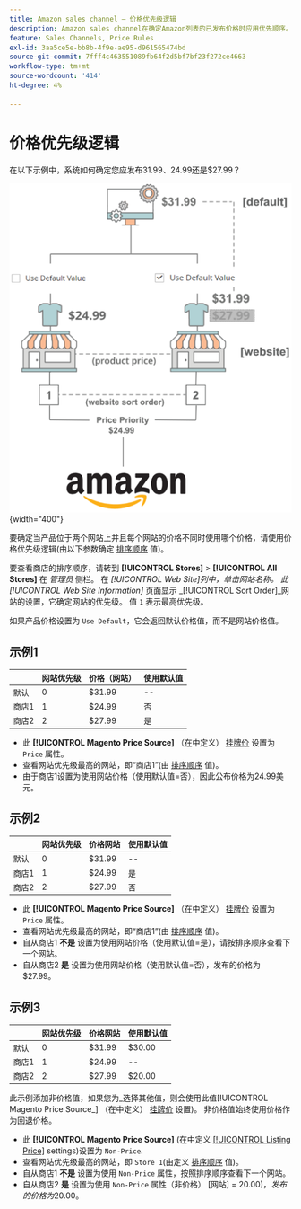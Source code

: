 ```yaml
---
title: Amazon sales channel — 价格优先级逻辑
description: Amazon sales channel在确定Amazon列表的已发布价格时应用优先顺序。
feature: Sales Channels, Price Rules
exl-id: 3aa5ce5e-bb8b-4f9e-ae95-d961565474bd
source-git-commit: 7fff4c463551089fb64f2d5bf7bf23f272ce4663
workflow-type: tm+mt
source-wordcount: '414'
ht-degree: 4%

---
```


# 价格优先级逻辑

在以下示例中，系统如何确定您应发布$31.99、$24.99还是$27.99？

![商业价格范围](assets/amazon-price-scope.png){width="400"}

要确定当产品位于两个网站上并且每个网站的价格不同时使用哪个价格，请使用价格优先级逻辑(由以下参数确定 [排序顺序](https://experienceleague.adobe.com/docs/commerce-admin/stores-sales/site-store/store-views.html) 值)。

要查看商店的排序顺序，请转到 **[!UICONTROL Stores]** > **[!UICONTROL All Stores]** 在 _管理员_ 侧栏。 在 _[!UICONTROL Web Site]_列中，单击网站名称。 此_[!UICONTROL Web Site Information]_ 页面显示 _[!UICONTROL Sort Order]_网站的设置，它确定网站的优先级。 值 `1` 表示最高优先级。

如果产品价格设置为 `Use Default`，它会返回默认价格值，而不是网站价格值。

## 示例1

|         | 网站优先级 | 价格（网站） | 使用默认值 |
|---------|------------------|-----------------|-------------|
| 默认 | 0 | $31.99 | -- |
| 商店1 | 1 | $24.99 | 否 |
| 商店2 | 2 | $27.99 | 是 |

- 此 **[!UICONTROL Magento Price Source]** （在中定义） [挂牌价](./listing-price.md) 设置为 `Price` 属性。
- 查看网站优先级最高的网站，即“商店1”(由 [排序顺序](https://experienceleague.adobe.com/docs/commerce-admin/stores-sales/site-store/store-views.html) 值)。
- 由于商店1设置为使用网站价格（使用默认值=否），因此公布价格为24.99美元。

## 示例2

|         | 网站优先级 | 价格网站 | 使用默认值 |
|---------|------------------|---------------|-------------|
| 默认 | 0 | $31.99 | -- |
| 商店1 | 1 | $24.99 | 是 |
| 商店2 | 2 | $27.99 | 否 |

- 此 **[!UICONTROL Magento Price Source]** （在中定义） [挂牌价](./listing-price.md) 设置为 `Price` 属性。
- 查看网站优先级最高的网站，即“商店1”(由 [排序顺序](https://experienceleague.adobe.com/docs/commerce-admin/stores-sales/site-store/store-views.html) 值)。
- 自从商店1 **不是** 设置为使用网站价格（使用默认值=是），请按排序顺序查看下一个网站。
- 自从商店2 **是** 设置为使用网站价格（使用默认值=否），发布的价格为$27.99。

## 示例3

|         | 网站优先级 | 价格网站 | 使用默认值 |
|---------|------------------|---------------|-------------|
| 默认 | 0 | $31.99 | $30.00 |
| 商店1 | 1 | $24.99 | -- |
| 商店2 | 2 | $27.99 | $20.00 |

此示例添加非价格值，如果您为_选择其他值，则会使用此值[!UICONTROL Magento Price Source_] （在中定义） [挂牌价](./listing-price.md) 设置)。 非价格值始终使用价格作为回退价格。

- 此 **[!UICONTROL Magento Price Source]** (在中定义 [[!UICONTROL Listing Price]](./listing-price.md) settings)设置为 `Non-Price`.
- 查看网站优先级最高的网站，即 `Store 1`(由定义 [排序顺序](https://experienceleague.adobe.com/docs/commerce-admin/stores-sales/site-store/store-views.html) 值)。
- 自从商店1 **不是** 设置为使用 `Non-Price` 属性，按照排序顺序查看下一个网站。
- 自从商店2 **是** 设置为使用 `Non-Price` 属性（非价格） [网站] = $20.00)，发布的价格为$20.00。
